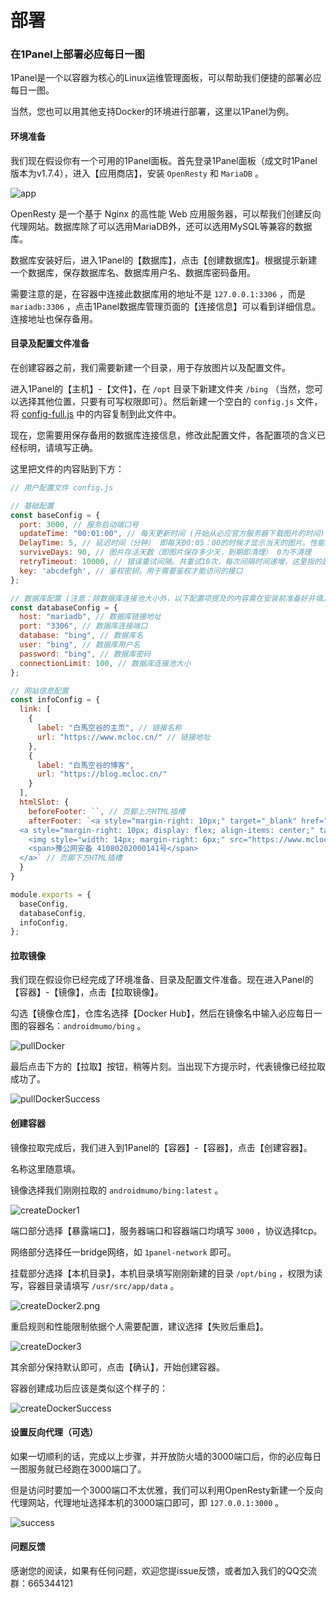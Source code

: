 # 部署



### 在1Panel上部署必应每日一图



1Panel是一个以容器为核心的Linux运维管理面板，可以帮助我们便捷的部署必应每日一图。

当然，您也可以用其他支持Docker的环境进行部署，这里以1Panel为例。



#### 环境准备

我们现在假设你有一个可用的1Panel面板。首先登录1Panel面板（成文时1Panel版本为v1.7.4），进入【应用商店】，安装 `OpenResty` 和 `MariaDB` 。

![app](./deploy/app.png)

OpenResty 是一个基于 Nginx 的高性能 Web 应用服务器，可以帮我们创建反向代理网站。数据库除了可以选用MariaDB外，还可以选用MySQL等兼容的数据库。

数据库安装好后，进入1Panel的【数据库】，点击【创建数据库】。根据提示新建一个数据库，保存数据库名、数据库用户名、数据库密码备用。

需要注意的是，在容器中连接此数据库用的地址不是 `127.0.0.1:3306` ，而是 `mariadb:3306` ，点击1Panel数据库管理页面的【连接信息】可以看到详细信息。连接地址也保存备用。



#### 目录及配置文件准备

在创建容器之前，我们需要新建一个目录，用于存放图片以及配置文件。

进入1Panel的【主机】-【文件】，在 `/opt` 目录下新建文件夹 `/bing` （当然，您可以选择其他位置，只要有可写权限即可）。然后新建一个空白的 `config.js` 文件，将 [config-full.js](https://github.com/androidmumo/bing/blob/main/server/data/config-full.js) 中的内容复制到此文件中。

现在，您需要用保存备用的数据库连接信息，修改此配置文件，各配置项的含义已经标明，请填写正确。

这里把文件的内容贴到下方：

```javascript
// 用户配置文件 config.js

// 基础配置
const baseConfig = {
  port: 3000, // 服务启动端口号
  updateTime: "00:01:00", // 每天更新时间 (开始从必应官方服务器下载图片的时间)
  DelayTime: 5, // 延迟时间（分钟） 即每天00:05：00的时候才显示当天的图片。性能较差的实例应适当调大此值 (仅针对'/api/getImage'接口)
  surviveDays: 90, // 图片存活天数（即图片保存多少天，到期即清理） 0为不清理
  retryTimeout: 10000, // 错误重试间隔。共重试10次，每次间隔时间递增，这里指的是首次间隔时间 (单位:ms)
  key: 'abcdefgh', // 鉴权密钥。用于需要鉴权才能访问的接口
};

// 数据库配置 (注意：除数据库连接池大小外，以下配置项提及的内容需在安装前准备好并填入)
const databaseConfig = {
  host: "mariadb", // 数据库链接地址
  port: "3306", // 数据库连接端口
  database: "bing", // 数据库名
  user: "bing", // 数据库用户名
  password: "bing", // 数据库密码
  connectionLimit: 100, // 数据库连接池大小
};

// 网站信息配置
const infoConfig = {
  link: [
    {
      label: "白馬空谷的主页", // 链接名称
      url: "https://www.mcloc.cn/" // 链接地址
    },
    {
      label: "白馬空谷的博客",
      url: "https://blog.mcloc.cn/"
    }
  ],
  htmlSlot: {
    beforeFooter: ``, // 页脚上方HTML插槽
    afterFooter: `<a style="margin-right: 10px;" target="_blank" href="https://beian.miit.gov.cn/">晋ICP备20001086号-1</a>
  <a style="margin-right: 10px; display: flex; align-items: center;" target="_blank" href="http://www.beian.gov.cn/portal/registerSystemInfo?recordcode=41080202000141">
    <img style="width: 14px; margin-right: 6px;" src="https://www.mcloc.cn/wp-content/uploads/2020/04/beiantubiao-19.png"/>
    <span>豫公网安备 41080202000141号</span>
  </a>` // 页脚下方HTML插槽
  }
}

module.exports = {
  baseConfig,
  databaseConfig,
  infoConfig,
};
```



#### 拉取镜像

我们现在假设你已经完成了环境准备、目录及配置文件准备。现在进入Panel的【容器】-【镜像】，点击【拉取镜像】。

勾选【镜像仓库】，仓库名选择【Docker Hub】，然后在镜像名中输入必应每日一图的容器名：`androidmumo/bing` 。

![pullDocker](./deploy/pullDocker.png)

最后点击下方的【拉取】按钮，稍等片刻。当出现下方提示时，代表镜像已经拉取成功了。

![pullDockerSuccess](./deploy/pullDockerSuccess.png)



#### 创建容器

镜像拉取完成后，我们进入到1Panel的【容器】-【容器】，点击【创建容器】。

名称这里随意填。

镜像选择我们刚刚拉取的 `androidmumo/bing:latest` 。

![createDocker1](./deploy/createDocker1.png)

端口部分选择【暴露端口】，服务器端口和容器端口均填写 `3000` ，协议选择tcp。

网络部分选择任一bridge网络，如 `1panel-network` 即可。

挂载部分选择【本机目录】，本机目录填写刚刚新建的目录 `/opt/bing` ，权限为读写，容器目录请填写 `/usr/src/app/data` 。

![createDocker2.png](./deploy/createDocker2.png)

重启规则和性能限制依据个人需要配置，建议选择【失败后重启】。

![createDocker3](./deploy/createDocker3.png)

其余部分保持默认即可，点击【确认】，开始创建容器。

容器创建成功后应该是类似这个样子的：

![createDockerSuccess](./deploy/createDockerSuccess.png)



#### 设置反向代理（可选）

如果一切顺利的话，完成以上步骤，并开放防火墙的3000端口后，你的必应每日一图服务就已经跑在3000端口了。

但是访问时要加一个3000端口不太优雅，我们可以利用OpenResty新建一个反向代理网站，代理地址选择本机的3000端口即可，即 `127.0.0.1:3000` 。

![success](./deploy/success.png)



#### 问题反馈

感谢您的阅读，如果有任何问题，欢迎您提issue反馈，或者加入我们的QQ交流群：665344121
